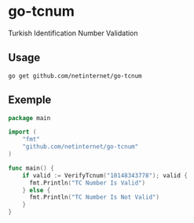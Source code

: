 # go-tcnum
Turkish Identification Number Validation

## Usage

```
go get github.com/netinternet/go-tcnum
```

## Exemple

```go
package main

import (
    "fmt"
    "github.com/netinternet/go-tcnum"
)

func main() {
    if valid := VerifyTcnum("10148343778"); valid {
      fmt.Println("TC Number Is Valid")
    } else {
      fmt.Println("TC Number Is Not Valid")
    }
}

```
